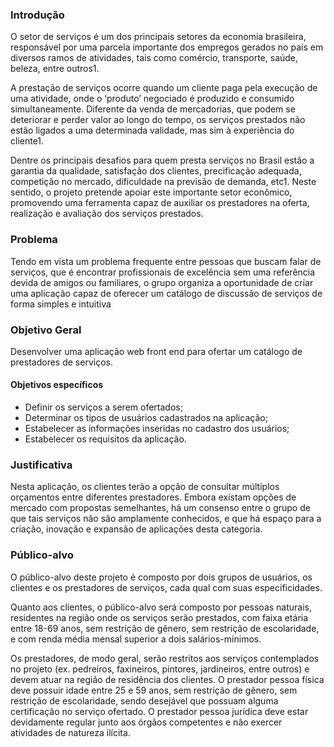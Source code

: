 ### Introdução 

O setor de serviços é um dos principais setores da economia brasileira, responsável por uma parcela importante dos empregos gerados no país em diversos ramos de atividades, tais como comércio, transporte, saúde, beleza, entre outros1. 

A prestação de serviços ocorre quando um cliente paga pela execução de uma atividade, onde o ‘produto’ negociado é produzido e consumido simultaneamente. Diferente da venda de mercadorias, que podem se deteriorar e perder valor ao longo do tempo, os serviços prestados não estão ligados a uma determinada validade, mas sim à experiência do cliente1. 

Dentre os principais desafios para quem presta serviços no Brasil estão a garantia da qualidade, satisfação dos clientes, precificação adequada, competição no mercado, dificuldade na previsão de demanda, etc1. Neste sentido, o projeto pretende apoiar este importante setor econômico, promovendo uma ferramenta capaz de auxiliar os prestadores na oferta, realização e avaliação dos serviços prestados. 

### Problema

Tendo em vista um problema frequente entre pessoas que buscam falar de serviços, que é encontrar profissionais de excelência sem uma referência devida de amigos ou familiares, o grupo organiza a oportunidade de criar uma aplicação capaz de oferecer um catálogo de discussão de serviços de forma simples e intuitiva

### Objetivo Geral

Desenvolver uma aplicação web front end para ofertar um catálogo de prestadores de serviços.

#### Objetivos específicos 

* Definir os serviços a serem ofertados; 
* Determinar os tipos de usuários cadastrados na aplicação; 
* Estabelecer as informações inseridas no cadastro dos usuários; 
* Estabelecer os requisitos da aplicação. 

### Justificativa 

Nesta aplicação, os clientes terão a opção de consultar múltiplos orçamentos entre diferentes prestadores. Embora existam opções de mercado com propostas semelhantes, há um consenso entre o grupo de que tais serviços não são amplamente conhecidos, e que há espaço para a criação, inovação e expansão de aplicações desta categoria. 

### Público-alvo 

O público-alvo deste projeto é composto por dois grupos de usuários, os clientes e os prestadores de serviços, cada qual com suas especificidades. 

Quanto aos clientes, o público-alvo será composto por pessoas naturais, residentes na região onde os serviços serão prestados, com faixa etária entre 18-69 anos, sem restrição de gênero, sem restrição de escolaridade, e com renda média mensal superior a dois salários-mínimos. 

Os prestadores, de modo geral, serão restritos aos serviços contemplados no projeto (ex. pedreiros, faxineiros, pintores, jardineiros, entre outros) e devem atuar na região de residência dos clientes. O prestador pessoa física deve possuir idade entre 25 e 59 anos, sem restrição de gênero, sem restrição de escolaridade, sendo desejável que possuam alguma certificação no serviço ofertado. O prestador pessoa jurídica deve estar devidamente regular junto aos órgãos competentes e não exercer atividades de natureza ilícita.
